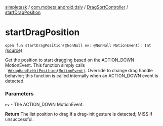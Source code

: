 [simpletask](../../index.md) / [com.mobeta.android.dslv](../index.md) / [DragSortController](index.md) / [startDragPosition](.)

# startDragPosition

`open fun startDragPosition(@NonNull ev: @NonNull MotionEvent): Int` [(source)](https://github.com/mpcjanssen/simpletask-android/blob/master/src/main/java/com/mobeta/android/dslv/DragSortController.java#L325)

Get the position to start dragging based on the ACTION_DOWN MotionEvent. This function simply calls ``[`#dragHandleHitPosition(MotionEvent)`](drag-handle-hit-position.md). Override to change drag handle behavior; this function is called internally when an ACTION_DOWN event is detected.

### Parameters

`ev` - The ACTION_DOWN MotionEvent.

**Return**
The list position to drag if a drag-init gesture is detected; MISS if unsuccessful.

